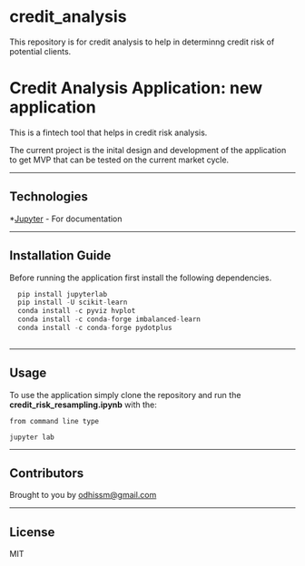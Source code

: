 # credit_analysis
This repository is for credit analysis to help in determinng credit risk of potential clients.


# Credit Analysis Application: new application 

This is a fintech tool that helps in credit risk analysis.
 

The current project is the inital design and development of the application to get MVP that can be tested on the current market cycle.

---

## Technologies


*[Jupyter](https://jupyter.org/documentation) - For documentation


---

## Installation Guide

Before running the application first install the following dependencies.

```python
  pip install jupyterlab  
  pip install -U scikit-learn
  conda install -c pyviz hvplot
  conda install -c conda-forge imbalanced-learn
  conda install -c conda-forge pydotplus
    
```

---

## Usage

To use the application simply clone the repository and run the **credit_risk_resampling.ipynb** with the:

```jupyter
from command line type

jupyter lab
```

---

## Contributors

Brought to you by odhissm@gmail.com

---

## License

MIT